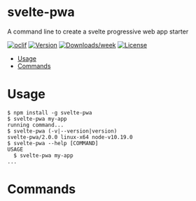 svelte-pwa
==========

A command line to create a svelte progressive web app starter

[![oclif](https://img.shields.io/badge/cli-oclif-brightgreen.svg)](https://oclif.io)
[![Version](https://img.shields.io/npm/v/svelte-pwa.svg)](https://npmjs.org/package/svelte-pwa)
[![Downloads/week](https://img.shields.io/npm/dw/svelte-pwa.svg)](https://npmjs.org/package/svelte-pwa)
[![License](https://img.shields.io/npm/l/svelte-pwa.svg)](https://github.com/https://github.com/jenaro94/svelte-pwa-cli/https://github.com/jenaro94/svelte-pwa-cli/blob/master/package.json)

<!-- toc -->
* [Usage](#usage)
* [Commands](#commands)
<!-- tocstop -->
# Usage
<!-- usage -->
```sh-session
$ npm install -g svelte-pwa
$ svelte-pwa my-app
running command...
$ svelte-pwa (-v|--version|version)
svelte-pwa/2.0.0 linux-x64 node-v10.19.0
$ svelte-pwa --help [COMMAND]
USAGE
  $ svelte-pwa my-app
...
```
<!-- usagestop -->
# Commands
<!-- commands -->

<!-- commandsstop -->
